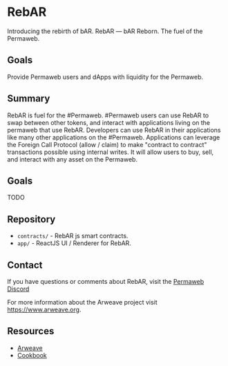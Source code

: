 # RebAR

Introducing the rebirth of bAR. RebAR — bAR Reborn. The fuel of the Permaweb.

## Goals

Provide Permaweb users and dApps with liquidity for the Permaweb.

## Summary

RebAR is fuel for the #Permaweb. #Permaweb users can use RebAR to swap between other tokens, and interact with applications living on the permaweb that use RebAR. Developers can use RebAR in their applications like many other applications on the #Permaweb. Applications can leverage the Foreign Call Protocol (allow / claim) to make "contract to contract" transactions possible using internal writes. It will allow users to buy, sell, and interact with any asset on the Permaweb.

## Goals

TODO

## Repository

- `contracts/` - RebAR js smart contracts.
- `app/` - ReactJS UI / Renderer for RebAR.

## Contact

If you have questions or comments about RebAR, visit the [Permaweb Discord](https://discord.gg/fKsTkAuCjB)

For more information about the Arweave project visit https://www.arweave.org.

## Resources

- [Arweave](https://arweave.org)
- [Cookbook](https://cookbook.g8way.io)
